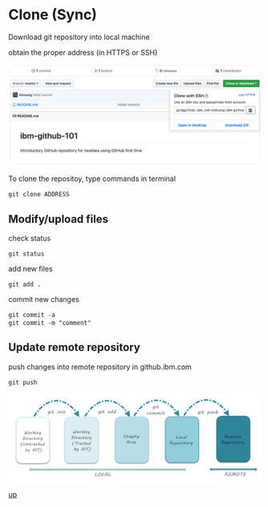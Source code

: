 # Clone (Sync)

Download git repository into local machine

obtain the proper address (in HTTPS or SSH)

![sync](../imgs/ibm-github-101-SSH-1.png)

To clone the repositoy, type commands in terminal

```
git clone ADDRESS
```

## Modify/upload files

check status

```
git status
```

add new files

```
git add .
```

commit new changes

```
git commit -a
git commit -m "comment"
```

## Update remote repository

push changes into remote repository in github.ibm.com

```
git push
```

![push](../imgs/ibm-github-101-push.png)

[up](../README.md)

